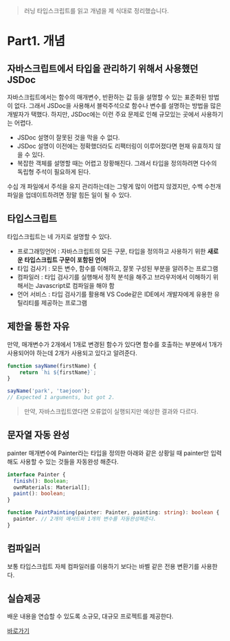 > 러닝 타입스크립트를 읽고 개념을 제 식대로 정리했습니다.

# Part1. 개념

## 자바스크립트에서 타입을 관리하기 위해서 사용했던 JSDoc

자바스크립트에서는 함수의 매개변수, 반환하는 값 등을 설명할 수 있는 표준화된 방법이 없다. 그래서 JSDoc을 사용해서 블럭주석으로 함수나 변수를 설명하는 방법을 많은 개발자가 택했다. 하지만, JSDoc에는 이런 주요 문제로 인해 규모있는 곳에서 사용하기는 어렵다.

- JSDoc 설명이 잘못된 것을 막을 수 없다.
- JSDoc 설명이 이전에는 정확했더라도 리팩터링이 이루어졌다면 현재 유효하지 않을 수 있다.
- 복잡한 객체를 설명할 때는 어렵고 장황해진다. 그래서 타입을 정의하려면 다수의 독립형 주석이 필요하게 된다.

수십 개 파일에서 주석을 유지 관리하는데는 그렇게 많이 어렵지 않겠지만, 수백 수천개 파일을 업데이트하려면 정말 힘든 일이 될 수 있다.

## 타입스크립트

타입스크립트는 네 가지로 설명할 수 있다.

- 프로그래밍언어 : 자바스크립트의 모든 구문, 타입을 정의하고 사용하기 위한 **새로운 타입스크립트 구문이 포함된 언어**
- 타입 검사기 : 모든 변수, 함수를 이해하고, 잘못 구성된 부분을 알려주는 프로그램
- 컴파일러 : 타입 검사기를 실행해서 정적 분석을 해주고 브라우저에서 이해하기 위해서는 Javascript로 컴파일을 해야 함
- 언어 서비스 : 타입 검사기를 활용해 VS Code같은 IDE에서 개발자에게 유용한 유틸리티를 제공하는 프로그램



## 제한을 통한 자유

만약, 매개변수가 2개에서 1개로 변경된 함수가 있다면 함수를 호출하는 부분에서 1개가 사용되어야 하는데 2개가 사용되고 있다고 알려준다.

```ts
function sayName(firstName) {
    return `hi ${firstName}`;
}

sayName('park', 'taejoon');
// Expected 1 arguments, but got 2.
```

> 만약, 자바스크립트였다면 오류없이 실행되지만 예상한 결과와 다르다.



## 문자열 자동 완성

painter 매개변수에 Painter라는 타입을 정의한 아래와 같은 상황일 때 painter만 입력해도 사용할 수 있는 것들을 자동완성 해준다. 

```ts
interface Painter {
  finish(): Boolean;
  ownMaterials: Material[];
  paint(): boolean;
}

function PaintPainting(painter: Painter, painting: string): boolean {
  painter. // 2개의 메서드와 1개의 변수를 자동완성해준다.
}
```



## 컴파일러

보통 타입스크립트 자체 컴파일러를 이용하기 보다는 바벨 같은 전용 변환기를 사용한다.



## 실습제공

배운 내용을 연습할 수 있도록 소규모, 대규모 프로젝트를 제공한다.

[바로가기](https://www.learningtypescript.com/using-ide-features/temporary-code/)

